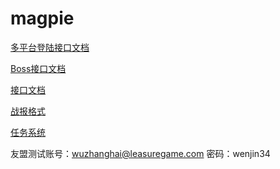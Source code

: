 magpie
======
[多平台登陆接口文档](https://github.com/leasuregame/magpie/blob/dev/game-server/docs/login-api.md)

[Boss接口文档](https://github.com/leasuregame/magpie/wiki/Boss%E6%8E%A5%E5%8F%A3%E6%96%87%E6%A1%A3)

[接口文档](https://github.com/leasuregame/magpie/wiki/%E6%8E%A5%E5%8F%A3%E6%96%87%E6%A1%A3)

[战报格式](https://github.com/leasuregame/magpie/wiki/%E6%88%98%E6%8A%A5%E6%A0%BC%E5%BC%8F)

[任务系统](https://github.com/leasuregame/magpie/wiki/%E4%BB%BB%E5%8A%A1%E7%B3%BB%E7%BB%9F)

友盟测试账号：wuzhanghai@leasuregame.com
密码：wenjin34

